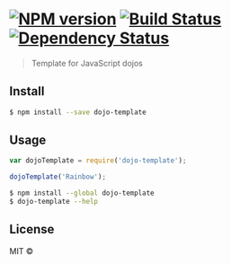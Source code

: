 #  [![NPM version][npm-image]][npm-url] [![Build Status][travis-image]][travis-url] [![Dependency Status][daviddm-image]][daviddm-url]

> Template for JavaScript dojos


## Install

```sh
$ npm install --save dojo-template
```


## Usage

```js
var dojoTemplate = require('dojo-template');

dojoTemplate('Rainbow');
```

```sh
$ npm install --global dojo-template
$ dojo-template --help
```


## License

MIT © []()


[npm-image]: https://badge.fury.io/js/dojo-template.svg
[npm-url]: https://npmjs.org/package/dojo-template
[travis-image]: https://travis-ci.org//dojo-template.svg?branch=master
[travis-url]: https://travis-ci.org//dojo-template
[daviddm-image]: https://david-dm.org//dojo-template.svg?theme=shields.io
[daviddm-url]: https://david-dm.org//dojo-template
